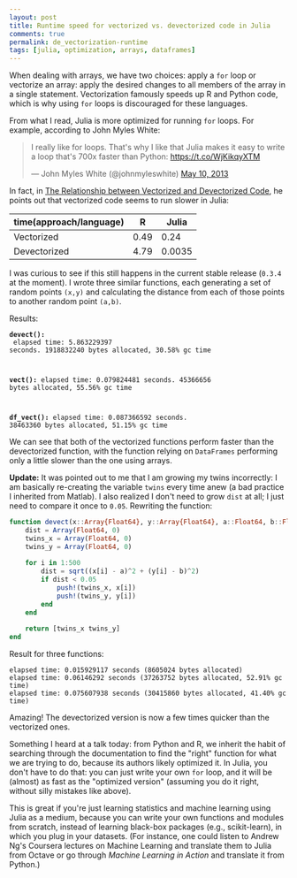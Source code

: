 ```yaml
---
layout: post
title: Runtime speed for vectorized vs. devectorized code in Julia
comments: true
permalink: de_vectorization-runtime
tags: [julia, optimization, arrays, dataframes]
---
```


When dealing with arrays, we have two choices: apply a `for` loop or vectorize an array: apply the desired changes to all members of the array in a single statement. Vectorization famously speeds up R and Python code, which is why using `for` loops is discouraged for these languages.

From what I read, Julia is more optimized for running `for` loops. For example, according to John Myles White:

<blockquote class="twitter-tweet" lang="en"><p>I really like for loops. That&#39;s why I like that Julia makes it easy to write a loop that&#39;s 700x faster than Python: <a href="https://t.co/WjKikqyXTM">https://t.co/WjKikqyXTM</a></p>&mdash; John Myles White (@johnmyleswhite) <a href="https://twitter.com/johnmyleswhite/status/332920041626554369">May 10, 2013</a></blockquote>
<script async src="//platform.twitter.com/widgets.js" charset="utf-8"></script>

<!-- more -->

In fact, in [The Relationship between Vectorized and Devectorized Code](http://www.johnmyleswhite.com/notebook/2013/12/22/the-relationship-between-vectorized-and-devectorized-code/), he points out that vectorized code seems to run slower in Julia:

| time(approach/language)   | R    | Julia  |
|--------------|------|--------|
| Vectorized   | 0.49 | 0.24   |
| Devectorized | 4.79 | 0.0035 |

I was curious to see if this still happens in the current stable release (`0.3.4` at the moment). I wrote three similar functions, each generating a set of random points <code>(x,y)</code> and calculating the distance from each of those points to another random point <code>(a,b)</code>.

<code data-gist-id="d90e477f4a371d53c395" data-gist-hide-footer="true"></code>

Results:

<code>**devect():**<br />
elapsed time: 5.863229397 seconds. 1918832240 bytes allocated, 30.58% gc time<br />

**vect():**
elapsed time: 0.079824481 seconds. 45366656 bytes allocated, 55.56% gc time

**df_vect():**
elapsed time: 0.087366592 seconds. 38463360 bytes allocated, 51.15% gc time</code>

We can see that both of the vectorized functions perform faster than the devectorized function, with the function relying on `DataFrames` performing only a little slower than the one using arrays.

**Update:** It was pointed out to me that I am growing my twins incorrectly: I am basically re-creating the variable `twins` every time anew (a bad practice I inherited from Matlab). I also realized I don't need to grow `dist` at all; I just need to compare it once to `0.05`. Rewriting the function:

``` julia
function devect(x::Array{Float64}, y::Array{Float64}, a::Float64, b::Float64)
    dist = Array(Float64, 0)
    twins_x = Array(Float64, 0)
    twins_y = Array(Float64, 0)
    
    for i in 1:500
        dist = sqrt((x[i] - a)^2 + (y[i] - b)^2)
        if dist < 0.05
            push!(twins_x, x[i])
            push!(twins_y, y[i])
        end
    end
    
    return [twins_x twins_y]
end
```

Result for three functions:

```
elapsed time: 0.015929117 seconds (8605024 bytes allocated)
elapsed time: 0.06146292 seconds (37263752 bytes allocated, 52.91% gc time)
elapsed time: 0.075607938 seconds (30415860 bytes allocated, 41.40% gc time)
```

Amazing! The devectorized version is now a few times quicker than the vectorized ones.

Something I heard at a talk today: from Python and R, we inherit the habit of searching through the documentation to find the "right" function for what we are trying to do, because its authors likely optimized it. In Julia, you don't have to do that: you can just write your own `for` loop, and it will be (almost) as fast as the "optimized version" (assuming you do it right, without silly mistakes like above).

This is great if you're just learning statistics and machine learning using Julia as a medium, because you can write your own functions and modules from scratch, instead of learning black-box packages (e.g., scikit-learn), in which you plug in your datasets. (For instance, one could listen to Andrew Ng's Coursera lectures on Machine Learning and translate them to Julia from Octave or go through *Machine Learning in Action* and translate it from Python.)
